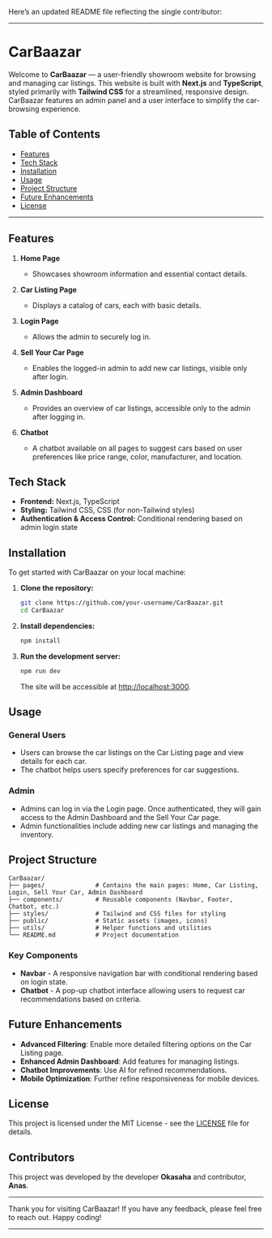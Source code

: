 Here’s an updated README file reflecting the single contributor:

---

# CarBaazar

Welcome to **CarBaazar** — a user-friendly showroom website for browsing and managing car listings. This website is built with **Next.js** and **TypeScript**, styled primarily with **Tailwind CSS** for a streamlined, responsive design. CarBaazar features an admin panel and a user interface to simplify the car-browsing experience.

## Table of Contents
- [Features](#features)
- [Tech Stack](#tech-stack)
- [Installation](#installation)
- [Usage](#usage)
- [Project Structure](#project-structure)
- [Future Enhancements](#future-enhancements)
- [License](#license)

---

## Features

1. **Home Page**  
   - Showcases showroom information and essential contact details.

2. **Car Listing Page**  
   - Displays a catalog of cars, each with basic details.

3. **Login Page**  
   - Allows the admin to securely log in.

4. **Sell Your Car Page**  
   - Enables the logged-in admin to add new car listings, visible only after login.

5. **Admin Dashboard**  
   - Provides an overview of car listings, accessible only to the admin after logging in.

6. **Chatbot**  
   - A chatbot available on all pages to suggest cars based on user preferences like price range, color, manufacturer, and location.

## Tech Stack

- **Frontend:** Next.js, TypeScript
- **Styling:** Tailwind CSS, CSS (for non-Tailwind styles)
- **Authentication & Access Control:** Conditional rendering based on admin login state

## Installation

To get started with CarBaazar on your local machine:

1. **Clone the repository:**
   ```bash
   git clone https://github.com/your-username/CarBaazar.git
   cd CarBaazar
   ```

2. **Install dependencies:**
   ```bash
   npm install
   ```

3. **Run the development server:**
   ```bash
   npm run dev
   ```
   The site will be accessible at [http://localhost:3000](http://localhost:3000).

## Usage

### General Users
- Users can browse the car listings on the Car Listing page and view details for each car.
- The chatbot helps users specify preferences for car suggestions.

### Admin
- Admins can log in via the Login page. Once authenticated, they will gain access to the Admin Dashboard and the Sell Your Car page.
- Admin functionalities include adding new car listings and managing the inventory.

## Project Structure

```
CarBaazar/
├── pages/              # Contains the main pages: Home, Car Listing, Login, Sell Your Car, Admin Dashboard
├── components/         # Reusable components (Navbar, Footer, Chatbot, etc.)
├── styles/             # Tailwind and CSS files for styling
├── public/             # Static assets (images, icons)
├── utils/              # Helper functions and utilities
└── README.md           # Project documentation
```

### Key Components
- **Navbar** - A responsive navigation bar with conditional rendering based on login state.
- **Chatbot** - A pop-up chatbot interface allowing users to request car recommendations based on criteria.

## Future Enhancements

- **Advanced Filtering**: Enable more detailed filtering options on the Car Listing page.
- **Enhanced Admin Dashboard**: Add features for managing listings.
- **Chatbot Improvements**: Use AI for refined recommendations.
- **Mobile Optimization**: Further refine responsiveness for mobile devices.

## License

This project is licensed under the MIT License - see the [LICENSE](LICENSE) file for details.

## Contributors

This project was developed by the developer **Okasaha** and contributor, **Anas**.

--- 

Thank you for visiting CarBaazar! If you have any feedback, please feel free to reach out. Happy coding!

---